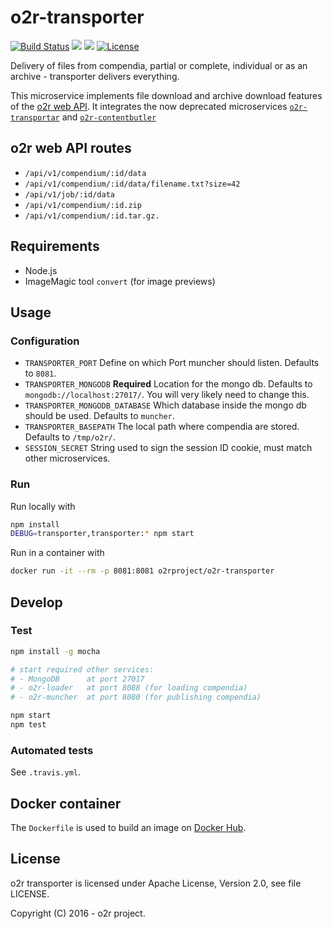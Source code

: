 # o2r-transporter

[![Build Status](https://travis-ci.org/o2r-project/o2r-transporter.svg?branch=master)](https://travis-ci.org/o2r-project/o2r-transporter) [![](https://images.microbadger.com/badges/version/o2rproject/o2r-transporter.svg)](https://microbadger.com/images/o2rproject/o2r-transporter "Get your own version badge on microbadger.com") [![](https://images.microbadger.com/badges/image/o2rproject/o2r-transporter.svg)](https://microbadger.com/images/o2rproject/o2r-transporter "Get your own image badge on microbadger.com") [![License](https://img.shields.io/badge/License-Apache%202.0-blue.svg)](https://opensource.org/licenses/Apache-2.0)

Delivery of files from compendia, partial or complete, individual or as an archive - transporter delivers everything.

This microservice implements file download and archive download features of the [o2r web API](http://o2r.info/o2r-web-api).
It integrates the now deprecated microservices [`o2r-transportar`](https://github.com/o2r-project/o2r-transportar/) and [`o2r-contentbutler`](https://github.com/o2r-project/o2r-contentbutler)

## o2r web API routes

- `/api/v1/compendium/:id/data`
- `/api/v1/compendium/:id/data/filename.txt?size=42`
- `/api/v1/job/:id/data`
- `/api/v1/compendium/:id.zip`
- `/api/v1/compendium/:id.tar.gz.`

## Requirements

- Node.js
- ImageMagic tool `convert` (for image previews)

## Usage

### Configuration

- `TRANSPORTER_PORT`
  Define on which Port muncher should listen. Defaults to `8081`.
- `TRANSPORTER_MONGODB` __Required__
  Location for the mongo db. Defaults to `mongodb://localhost:27017/`. You will very likely need to change this.
- `TRANSPORTER_MONGODB_DATABASE`
  Which database inside the mongo db should be used. Defaults to `muncher`.
- `TRANSPORTER_BASEPATH`
  The local path where compendia are stored. Defaults to `/tmp/o2r/`.
- `SESSION_SECRET`
  String used to sign the session ID cookie, must match other microservices.

### Run

Run locally with

```bash
npm install
DEBUG=transporter,transporter:* npm start
```

Run in a container with

```bash
docker run -it --rm -p 8081:8081 o2rproject/o2r-transporter
```

## Develop

### Test

```bash
npm install -g mocha

# start required other services:
# - MongoDB      at port 27017
# - o2r-loader   at port 8088 (for loading compendia)
# - o2r-muncher  at port 8080 (for publishing compendia)

npm start
npm test
```

### Automated tests

See `.travis.yml`.

## Docker container

The `Dockerfile` is used to build an image on [Docker Hub](https://hub.docker.com/r/o2rproject/o2r-transporter/).

## License

o2r transporter is licensed under Apache License, Version 2.0, see file LICENSE.

Copyright (C) 2016 - o2r project.